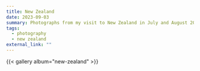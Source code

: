 ```yaml
---
title: New Zealand
date: 2023-09-03
summary: Photographs from my visit to New Zealand in July and August 2023.
tags:
  - photography
  - new zealand
external_link: ""
---
```

{{< gallery album="new-zealand" >}}